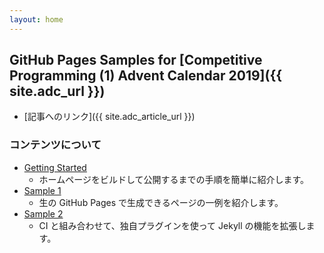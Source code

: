 ```yaml
---
layout: home
---
```


## GitHub Pages Samples for [Competitive Programming (1) Advent Calendar 2019]({{ site.adc_url }})

* [記事へのリンク]({{ site.adc_article_url }})

### コンテンツについて

* [Getting Started](./start.html)
    - ホームページをビルドして公開するまでの手順を簡単に紹介します。
* [Sample 1](./sample_001.html)
    - 生の GitHub Pages で生成できるページの一例を紹介します。
* [Sample 2](./sample_002.html)
    - CI と組み合わせて、独自プラグインを使って Jekyll の機能を拡張します。
